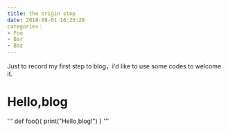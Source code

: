 ```yaml
---
title: the origin step
date: 2018-08-01 16:23:28
categories：
- Foo
- Bar
- Baz
---
```


Just to record my first step to blog，i'd like to use some codes to welcome it.
# Hello,blog
'''
def foo(){
print("Hello,blog!")
}
'''

